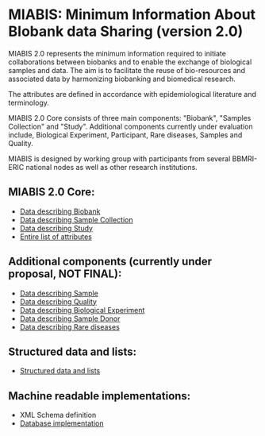 
# MIABIS: Minimum Information About BIobank data Sharing (version 2.0)

MIABIS 2.0 represents the minimum information required to initiate collaborations between biobanks and to enable the exchange of biological samples and data. The aim is to facilitate the reuse of bio-resources and associated data by harmonizing biobanking and biomedical research.

The attributes are defined in accordance with epidemiological literature and terminology.

MIABIS 2.0 Core consists of three main components: "Biobank", "Samples Collection" and "Study". Additional components currently under evaluation include, Biological Experiment, Participant, Rare diseases, Samples and Quality.

MIABIS is designed by working group with participants from several BBMRI-ERIC national nodes as well as other research institutions. 

## MIABIS 2.0 Core:

* [Data describing Biobank](https://github.com/MIABIS/miabis/wiki/Data-describing-Biobank)
* [Data describing Sample Collection](https://github.com/MIABIS/miabis/wiki/Data-describing-Sample-Collection)
* [Data describing Study](https://github.com/MIABIS/miabis/wiki/Data-describing-Study)
* [Entire list of attributes](https://github.com/MIABIS/miabis/wiki/Entire-list-of-attributes)

## Additional components (currently under proposal, NOT FINAL):

* [Data describing Sample](https://github.com/MIABIS/miabis/wiki/Data-describing-Sample)
* [Data describing Quality](https://github.com/MIABIS/miabis/wiki/Data-describing-Sample-Quality)
* [Data describing Biological Experiment](https://github.com/MIABIS/miabis/wiki/Data-describing-Biological-Experiment)
* [Data describing Sample Donor](https://github.com/MIABIS/miabis/wiki/Data-describing-Saple-Donor)
* [Data describing Rare diseases](https://github.com/MIABIS/miabis/wiki/Data-describing-Rare-Diseases)

## Structured data and lists:

* [Structured data and lists](https://github.com/MIABIS/miabis/wiki/Structured-data-and-lists)

## Machine readable implementations:

* XML Schema definition
* [Database implementation](https://github.com/MIABIS/miabis/wiki/Database-implementation)